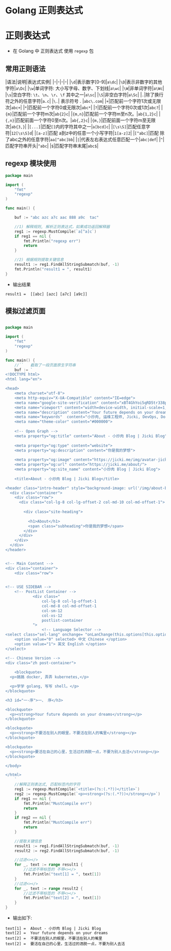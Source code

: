 # Golang 正则表达式


# 正则表达式

* 在 Golang 中 正则表达式 使用 `regexp` 包



## 常用正则语法

|语法|说明|表达式实例|
|-|-|-|-|
|`\d`|表示数字[0-9]|`a\dc`|
|`\D`|表示非数字的其他字符|`a\Dc`|
|`\w`|单词字符: 大小写字母、数字、下划线|`a\wc`|
|`\W`|非单词字符|`a\Wc`|
|`\s`|空白字符: `\t`、`\n`、`\r`、`\f` 其中之一|`a\sc`|
|`\S`|非空白字符|`a\Sc`|
|`.`|除了换行符之外的任意字符|`a.c`|
|`\.`| 表示符号 . |`abc\.com`|
|`+`|匹配前一个字符1次或无限次|`abc+`|
|`*`|匹配前一个字符0或无限次|`abc*`|
|`?`|匹配前一个字符0次或1次|`abc?`|
|`{m}`|匹配前一个字符m次|`ab{2}c`|
|`{m,n}`|匹配前一个字符m至n次。|`ab{1,2}c`|
|`{,n}`|匹配前面一个字符0至n次。|`ab{,2}c`|
|`{m,}`|匹配前面一个字符m至无限次|`ab{3,}`|
|`[...]`|匹配`[]`内的字符其中之一|`a[bcd]c`|
|`[\s\S]`|匹配任意字符|`12[\s\S]d`|
|`[a-z]`|匹配 a到z中的任意一个小写字符|`1[a-z]2`|
|`[^abc]`|匹配 除了abc之外的任意字符|`aa[^abc]bb`|
|`|`|代表左右表达式任意匹配一个|`abc|def`|
|`^`|匹配字符串开头|`^abc`|
|`$`|匹配字符串末尾|`abc$`|


## regexp 模块使用


```go
package main

import (
	"fmt"
	"regexp"
)

func main() {

	buf := "abc azc a7c aac 888 a9c  tac"

	//1) 解释规则, 解析正则表达式，如果成功返回解释器
	reg1 := regexp.MustCompile(`a[^a]c`)
	if reg1 == nil {
		fmt.Println("regexp err")
		return
	}

	//2) 根据规则提取关键信息
	result1 := reg1.FindAllStringSubmatch(buf, -1)
	fmt.Println("result1 = ", result1)
}
```

* 输出结果


```
result1 =  [[abc] [azc] [a7c] [a9c]]
```



## 模拟过滤页面


```go

package main

import (
	"fmt"
	"regexp"
)

func main() {
	//``   截取了一段页面原生字符串
	buf := `
<!DOCTYPE html>
<html lang="en">

<head>
    <meta charset="utf-8">
    <meta http-equiv="X-UA-Compatible" content="IE=edge">
    <meta name="google-site-verification" content="xBT4GhYoi5qRD5tr338pgPM5OWHHIDR6mNg1a3euekI" />
    <meta name="viewport" content="width=device-width, initial-scale=1, viewport-fit=cover">
    <meta name="description" content="Your future depends on your dreams">
    <meta name="keywords"  content="小炒肉, 运维工程师, Jicki, DevOps, Docker, Kubernetes">
    <meta name="theme-color" content="#000000">
    
    <!-- Open Graph -->
    <meta property="og:title" content="About - 小炒肉 Blog | Jicki Blog">
    
    <meta property="og:type" content="website">
    <meta property="og:description" content="你是我的梦想">
    
    <meta property="og:image" content="https://jicki.me/img/avatar-jicki.png">
    <meta property="og:url" content="https://jicki.me/about/">
    <meta property="og:site_name" content="小炒肉 Blog | Jicki Blog">
    
    <title>About - 小炒肉 Blog | Jicki Blog</title>

<header class="intro-header" style="background-image: url('/img/about-bg.jpg')">
  <div class="container">
    <div class="row">
      <div class="col-lg-8 col-lg-offset-2 col-md-10 col-md-offset-1">
        
        <div class="site-heading">
        
          <h1>About</h1>
          <span class="subheading">你是我的梦想</span>
        </div>
      </div>
    </div>
  </div>
</header>


<!-- Main Content -->
<div class="container">
	<div class="row">
        

<!-- USE SIDEBAR -->
    <!-- PostList Container -->
    		<div class="
                col-lg-8 col-lg-offset-1
                col-md-8 col-md-offset-1
                col-sm-12
                col-xs-12
                postlist-container
            ">
    			<!-- Language Selector -->
<select class="sel-lang" onchange= "onLanChange(this.options[this.options.selectedIndex].value)">
    <option value="0" selected> 中文 Chinese </option>
    <option value="1"> 英文 English </option>
</select>

<!-- Chinese Version -->
<div class="zh post-container">
    
    <blockquote>
  <p>搞搞 docker, 弄弄 kubernetes,</p>

  <p>学学 golang, 写写 shell。</p>
</blockquote>

<h3 id="一-序">一、 序</h3>

<blockquote>
  <p><strong>Your future depends on your dreams</strong></p>
</blockquote>

<blockquote>
  <p><strong>不要活在别人的眼里，不要活在别人的嘴里</strong></p>
</blockquote>

<blockquote>
  <p><strong>要活在自己的心里，生活过的洒脱一点，不要为别人去活</strong></p>
</blockquote>

</body>

</html>
    `
	//解释正则表达式, 匹配标签内的字符
	reg1 := regexp.MustCompile(`<title>(?s:(.*?))</title>`)
	reg2 := regexp.MustCompile(`<p><strong>(?s:(.*?))</strong></p>`)
	if reg1 == nil {
		fmt.Println("MustCompile err")
		return
	}
	if reg2 == nil {
		fmt.Println("MustCompile err")
		return
	}

	//提取关键信息
	result1 := reg1.FindAllStringSubmatch(buf, -1)
	result2 := reg2.FindAllStringSubmatch(buf, -1)

	//过滤<></>
	for _, text := range result1 {
		//过滤不带标签的 不带<></>
		fmt.Println("text[1] = ", text[1])
	}
	//过滤<></>
	for _, text := range result2 {
		//过滤不带标签的 不带<></>
		fmt.Println("text[2] = ", text[1])
	}
}

```

* 输出如下:

```
text[1] =  About - 小炒肉 Blog | Jicki Blog
text[2] =  Your future depends on your dreams
text[2] =  不要活在别人的眼里，不要活在别人的嘴里
text[2] =  要活在自己的心里，生活过的洒脱一点，不要为别人去活

```

